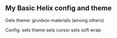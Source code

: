 My Basic Helix config and theme
---
Gets theme:  gruvbox-materials (among others)

Config: 
sets theme
sets cursor
sets soft wrap
